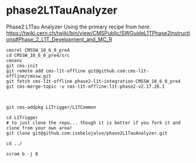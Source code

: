 # phase2L1TauAnalyzer
Phase2 L1Tau Analyzer
Using the primary recipe from here:
https://twiki.cern.ch/twiki/bin/view/CMSPublic/SWGuideL1TPhase2Instructions#Phase_2_L1T_Development_and_MC_R
```
cmsrel CMSSW_10_6_0_pre4
cd CMSSW_10_6_0_pre4/src
cmsenv
git cms-init
git remote add cms-l1t-offline git@github.com:cms-l1t-offline/cmssw.git
git fetch cms-l1t-offline phase2-l1t-integration-CMSSW_10_6_0_pre4
git cms-merge-topic -u cms-l1t-offline:l1t-phase2-v2.17.26.1



git cms-addpkg L1Trigger/L1TCommon

cd L1Trigger
# to just clone the repo... though it is better if you fork it and clone from your own area!
git clone git@github.com:isobelojalvo/phase2L1TauAnalyzer.git

cd ../

scram b -j 8
```
